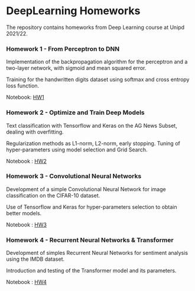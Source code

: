 # DeepLearning Homeworks
The repository contains homeworks from Deep Learning course at Unipd 2021/22.

### Homework 1 - From Perceptron to DNN
Implementation of the backpropagation algorithm for the perceptron and a two-layer network, with sigmoid and mean squared error.

Training for the handwritten digits dataset using softmax and cross entropy loss function.

Notebook: [HW1](https://github.com/SiMoM0/DeepLearning/blob/master/HW1/HW1.ipynb)

### Homework 2 - Optimize and Train Deep Models

Text classification with Tensorflow and Keras on the AG News Subset, dealing with overfitting.

Regularization methods as L1-norm, L2-norm, early stopping. Tuning of hyper-parameters using model selection and Grid Search.

Notebook : [HW2](https://github.com/SiMoM0/DeepLearning/blob/master/HW2/HW2.ipynb)

### Homework 3 - Convolutional Neural Networks

Development of a simple Convolutional Neural Network for image classification on the CIFAR-10 dataset.

Use of Tensorflow and Keras for hyper-parameters selection to obtain better models.

Notebook : [HW3](https://github.com/SiMoM0/DeepLearning/blob/master/HW3/HW3.ipynb)

### Homework 4 - Recurrent Neural Networks & Transformer

Development of simples Recurrent Neural Networks for sentiment analysis using the IMDB dataset.

Introduction and testing of the Transformer model and its parameters.

Notebook : [HW4](https://github.com/SiMoM0/DeepLearning/blob/master/HW4/HW4.ipynb)